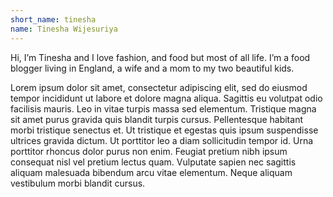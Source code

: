 ```yaml
---
short_name: tinesha
name: Tinesha Wijesuriya
---
```

Hi, I’m Tinesha and I love fashion, and food but most of all life. I’m a food blogger living in England, a wife and a mom to my two beautiful kids.

Lorem ipsum dolor sit amet, consectetur adipiscing elit, sed do eiusmod tempor incididunt ut labore et dolore magna aliqua. Sagittis eu volutpat odio facilisis mauris. Leo in vitae turpis massa sed elementum. Tristique magna sit amet purus gravida quis blandit turpis cursus. Pellentesque habitant morbi tristique senectus et. Ut tristique et egestas quis ipsum suspendisse ultrices gravida dictum. Ut porttitor leo a diam sollicitudin tempor id. Urna porttitor rhoncus dolor purus non enim. Feugiat pretium nibh ipsum consequat nisl vel pretium lectus quam. Vulputate sapien nec sagittis aliquam malesuada bibendum arcu vitae elementum. Neque aliquam vestibulum morbi blandit cursus.